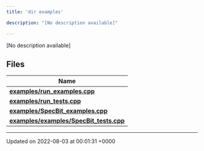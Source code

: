 ```yaml
---
title: 'dir examples'

description: "[No description available]"

---
```







[No description available]

## Files

| Name           |
| -------------- |
| **[examples/run_examples.cpp](/documentation/code/main/files/run__examples_8cpp/#file-run-examples.cpp)**  |
| **[examples/run_tests.cpp](/documentation/code/main/files/run__tests_8cpp/#file-run-tests.cpp)**  |
| **[examples/SpecBit_examples.cpp](/documentation/code/main/files/specbit__examples_8cpp/#file-specbit-examples.cpp)**  |
| **[examples/examples/SpecBit_tests.cpp](/documentation/code/main/files/examples_2specbit__tests_8cpp/#file-examples/specbit-tests.cpp)**  |






-------------------------------

Updated on 2022-08-03 at 00:01:31 +0000
